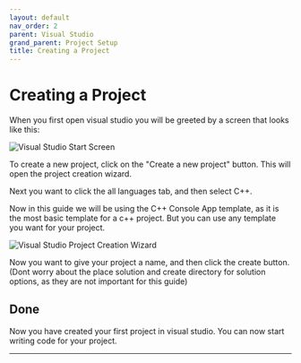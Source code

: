 ```yaml
---
layout: default
nav_order: 2
parent: Visual Studio
grand_parent: Project Setup
title: Creating a Project
---
```


# Creating a Project

When you first open visual studio you will be greeted by a screen that looks like this:

![Visual Studio Start Screen]({{site.url}}/assets/VisualStudioStartScreen.png)

To create a new project, click on the "Create a new project" button. This will open the project creation wizard.

Next you want to click the all languages tab, and then select C++.

Now in this guide we will be using the C++ Console App template, as it is the most basic template for a c++ project. But you can use any template you want for your project.

![Visual Studio Project Creation Wizard]({{site.url}}/assets/VisualStudioProjectCreationWizard.png)

Now you want to give your project a name, and then click the create button. (Dont worry about the place solution and create directory for solution options, as they are not important for this guide)

## Done

Now you have created your first project in visual studio. You can now start writing code for your project.

---